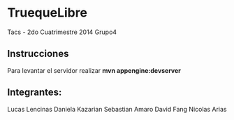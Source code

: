 TruequeLibre
===========================
Tacs - 2do Cuatrimestre 2014
Grupo4


## Instrucciones

Para levantar el servidor realizar **mvn appengine:devserver**  


## Integrantes:
Lucas Lencinas
Daniela Kazarian
Sebastian Amaro
David Fang
Nicolas Arias
